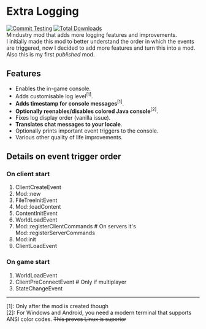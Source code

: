 # Extra Logging
[![Commit Testing](https://github.com/Weathercold/ExtraLogging/actions/workflows/commitTest.yml/badge.svg?branch=master)](https://github.com/Weathercold/ExtraLogging/actions/workflows/commitTest.yml) [![Total Downloads](https://img.shields.io/github/downloads/Weathercold/ExtraLogging/total?color=success&labelColor=gray&label=Downloads&logo=docusign&logoColor=white)](https://github.com/Weathercold/ExtraLogging/releases)\
Mindustry mod that adds more logging features and improvements.\
I initially made this mod to better understand the order in which the events are triggered, now I decided to add more features and turn this into a mod. Also this is my first *published* mod.

## Features
- Enables the in-game console.
- Adds customisable log level<sup>[1]</sup>.
- **Adds timestamp for console messages**<sup>[1]</sup>.
- **Optionally reenables/disables colored Java console**<sup>[2]</sup>.
- Fixes log display order (vanilla issue).
- **Translates chat messages to your locale**.
- Optionally prints important event triggers to the console.
- Various other quality of life improvements.

## Details on event trigger order
### On client start
1. ClientCreateEvent
2. Mod::new
3. FileTreeInitEvent
4. Mod::loadContent
5. ContentInitEvent
6. WorldLoadEvent
7. Mod::registerClientCommands # On servers it's Mod::registerServerCommands
8. Mod:init
9. ClientLoadEvent

### On game start
1. WorldLoadEvent
2. ClientPreConnectEvent       # Only if multiplayer
3. StateChangeEvent

---

[1]: Only after the mod is created though\
[2]: For Windows and Android, you need a modern terminal that supports ANSI color codes. ~~This proves Linux is superior~~